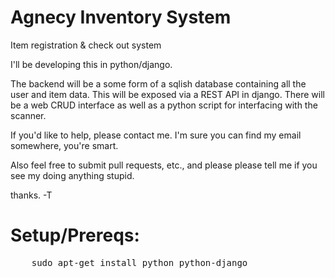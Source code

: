 Agnecy Inventory System
=======================

Item registration &amp; check out system

I'll be developing this in python/django.

The backend will be a some form of a sqlish database containing
all the user and item data. This will be exposed via a REST API
in django. There will be a web CRUD interface as well as a 
python script for interfacing with the scanner.

If you'd like to help, please contact me. I'm sure you can find
my email somewhere, you're smart.

Also feel free to submit pull requests, etc., and please please
tell me if you see my doing anything stupid.

thanks.
-T

Setup/Prereqs:
=============

<pre>
	sudo apt-get install python python-django
</pre>
